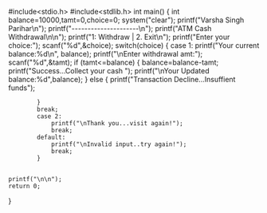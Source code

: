 #include<stdio.h>
#include<stdlib.h>
int main()
{
	int balance=10000,tamt=0,choice=0;
	system("clear");
	printf("Varsha Singh Parihar\n");
	printf("---------------------\n");
	printf("ATM Cash Withdrawal\n\n");
	printf("1: Withdraw | 2. Exit\n");
	printf("Enter your choice:");
	scanf("%d",&choice);
	switch(choice)
	{
		case 1:
			printf("Your current balance:%d\n", balance);
			printf("\nEnter withdrawal amt:");
			scanf("%d",&tamt);
			if (tamt<=balance)
			{
				balance=balance-tamt;
				printf("Success...Collect your cash ");
				printf("\nYour Updated balance:%d",balance);
			}
			else
			{
				printf("Transaction Decline...Insuffient funds");
				
			}
			break;
			case 2:
				printf("\nThank you...visit again!");
				break;
			default:
				printf("\nInvalid input..try again!");
				break;
			}					
	
	
	printf("\n\n");
	return 0;
}
